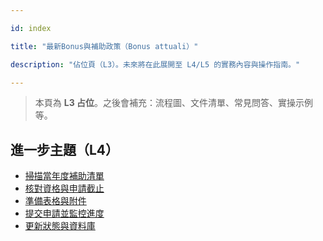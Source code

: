 ---
id: index
title: "最新Bonus與補助政策（Bonus attuali）"
description: "佔位頁（L3）。未來將在此展開至 L4/L5 的實務內容與操作指南。"
---


> 本頁為 **L3 占位**。之後會補充：流程圖、文件清單、常見問答、實操示例等。


## 進一步主題（L4）

- [掃描當年度補助清單](./scan-annual-bonus-list/)
- [核對資格與申請截止](./check-eligibility-and-deadlines/)
- [準備表格與附件](./prepare-forms-and-attachments/)
- [提交申請並監控進度](./submit-and-monitor/)
- [更新狀態與資料庫](./update-status-database/)
